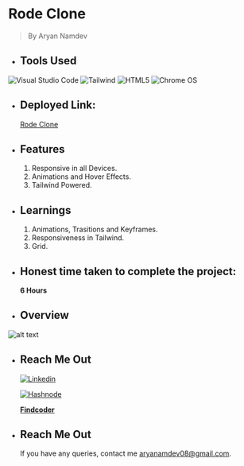 # Rode Clone
> By Aryan Namdev

 * ## Tools Used


![Visual Studio Code](https://img.shields.io/badge/Visual%20Studio%20Code-0078d7.svg?style=for-the-badge&logo=visual-studio-code&logoColor=white)
![Tailwind](https://img.shields.io/badge/Tailwind_CSS-38B2AC?style=for-the-badge&logo=tailwind-css&logoColor=white)
![HTML5](https://img.shields.io/badge/html5-%23E34F26.svg?style=for-the-badge&logo=html5&logoColor=white)
![Chrome OS](https://img.shields.io/badge/chrome%20os-3d89fc?style=for-the-badge&logo=google%20chrome&logoColor=white)

* ## Deployed Link:
    [Rode Clone](https://rode-clone-proj.netlify.app/)



* ## Features
    1. Responsive in all Devices. 
    2. Animations and Hover Effects. 
    3. Tailwind Powered.


* ## Learnings

    1. Animations, Trasitions and Keyframes.
    2. Responsiveness in Tailwind.
    3. Grid.


* ## Honest time taken to complete the project:
    __6 Hours__


 * ## Overview

![alt text](/overview/Rode%20Clone.png)


* ## Reach Me Out
    [![Linkedin](https://img.shields.io/badge/LinkedIn-0077B5?style=for-the-badge&logo=linkedin&logoColor=white)](https://www.linkedin.com/in/aryan-namdev-3b16151b6/)

    [![Hashnode](https://img.shields.io/badge/Hashnode-2962FF?style=for-the-badge&logo=hashnode&logoColor=white)](https://hashnode.com/@thetangledguy)

    **[Findcoder](https://www.findcoder.io/u/aryannamdev)**

* ## Reach Me Out
    If you have any queries, contact me aryanamdev08@gmail.com.
    


    